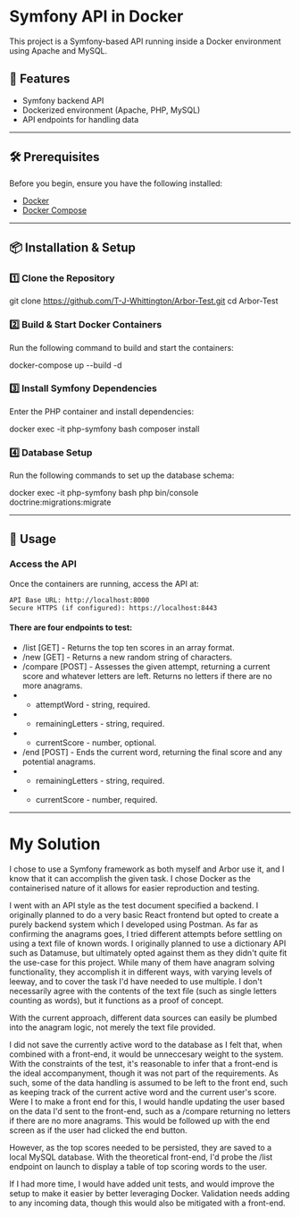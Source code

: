 # Symfony API in Docker

This project is a Symfony-based API running inside a Docker environment using Apache and MySQL.

## 🚀 Features
- Symfony backend API
- Dockerized environment (Apache, PHP, MySQL)
- API endpoints for handling data

---

## 🛠️ Prerequisites

Before you begin, ensure you have the following installed:

- [Docker](https://www.docker.com/get-started)
- [Docker Compose](https://docs.docker.com/compose/)

---

## 📦 Installation & Setup

### 1️⃣ Clone the Repository
git clone https://github.com/T-J-Whittington/Arbor-Test.git
cd Arbor-Test

### 2️⃣ Build & Start Docker Containers
Run the following command to build and start the containers:

docker-compose up --build -d

### 3️⃣ Install Symfony Dependencies
Enter the PHP container and install dependencies:

docker exec -it php-symfony bash
composer install

### 4️⃣ Database Setup
Run the following commands to set up the database schema:

docker exec -it php-symfony bash
php bin/console doctrine:migrations:migrate

---

## 🔧 Usage
### Access the API

Once the containers are running, access the API at:

    API Base URL: http://localhost:8000
    Secure HTTPS (if configured): https://localhost:8443

#### There are four endpoints to test:

- /list [GET] - Returns the top ten scores in an array format.
- /new [GET] - Returns a new random string of characters.
- /compare [POST] - Assesses the given attempt, returning a current score and whatever letters are left. Returns no letters if there are no more anagrams.
- - attemptWord - string, required.
- - remainingLetters - string, required.
- - currentScore - number, optional.
- /end [POST] - Ends the current word, returning the final score and any potential anagrams.
- - remainingLetters - string, required.
- - currentScore - number, required.


---------

# My Solution
I chose to use a Symfony framework as both myself and Arbor use it, and I know that it can accomplish the given task.
I chose Docker as the containerised nature of it allows for easier reproduction and testing.

I went with an API style as the test document specified a backend. I originally planned to do a very basic React frontend but opted to create a purely backend system which I developed using Postman.
As far as confirming the anagrams goes, I tried different attempts before settling on using a text file of known words. I originally planned to use a dictionary API such as Datamuse, but ultimately opted against them as they didn't quite fit the use-case for this project. While many of them have anagram solving functionality, they accomplish it in different ways, with varying levels of leeway, and to cover the task I'd have needed to use multiple. I don't necessarily agree with the contents of the text file (such as single letters counting as words), but it functions as a proof of concept.

With the current approach, different data sources can easily be plumbed into the anagram logic, not merely the text file provided.

I did not save the currently active word to the database as I felt that, when combined with a front-end, it would be unneccesary weight to the system. With the constraints of the test, it's reasonable to infer that a front-end is the ideal accompanyment, though it was not part of the requirements. As such, some of the data handling is assumed to be left to the front end, such as keeping track of the current active word and the current user's score. Were I to make a front end for this, I would handle updating the user based on the data I'd sent to the front-end, such as a /compare returning no letters if there are no more anagrams. This would be followed up with the end screen as if the user had clicked the end button.

However, as the top scores needed to be persisted, they are saved to a local MySQL database. With the theoretical front-end, I'd probe the /list endpoint on launch to display a table of top scoring words to the user.

If I had more time, I would have added unit tests, and would improve the setup to make it easier by better leveraging Docker. Validation needs adding to any incoming data, though this would also be mitigated with a front-end.